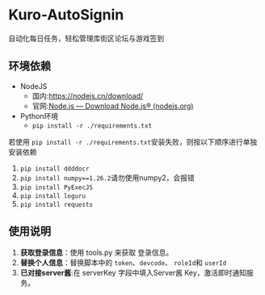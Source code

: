 # Kuro-AutoSignin

自动化每日任务，轻松管理库街区论坛与游戏签到

## 环境依赖

- NodeJS
  - 国内:<https://nodejs.cn/download/>
  - 官网:[Node.js — Download Node.js® (nodejs.org)](https://nodejs.org/en/download/package-manager)
- Python环境
  - `pip install -r ./requirements.txt`

若使用 `pip install -r ./requirements.txt`安装失败，则按以下顺序进行单独安装依赖

1. `pip install ddddocr`
2. `pip install numpy==1.26.2`请勿使用numpy2，会报错
3. `pip install PyExecJS`
4. `pip install loguru`
5. `pip install requests`

## 使用说明

1. **获取登录信息**：使用 tools.py 来获取 登录信息。
2. **替换个人信息**：替换脚本中的 `token`、`devcode`、 `roleId`和 `userId`
3. **已对接server酱**:在 serverKey 字段中填入Server酱 Key，激活即时通知服务。
